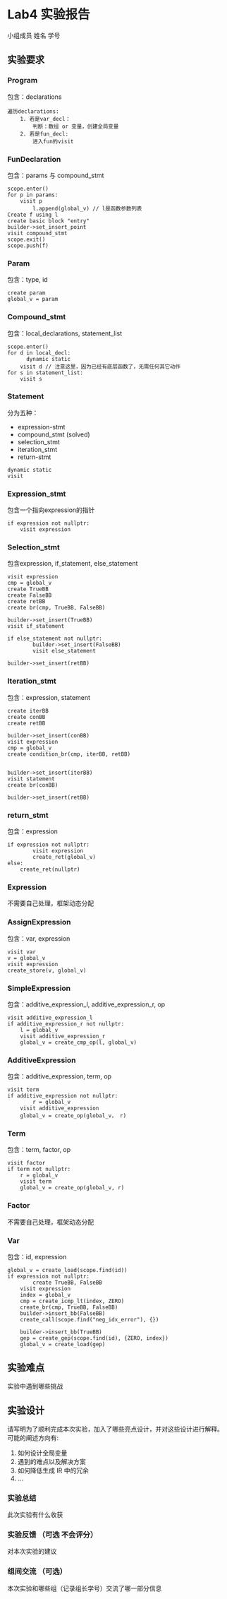 # Lab4 实验报告

小组成员 姓名 学号

## 实验要求

### Program

包含：declarations

```pseudocode
遍历declarations:
	1. 若是var_decl：
		判断：数组 or 变量，创建全局变量
	2. 若是fun_decl:
		进入fun的visit
```

### FunDeclaration

包含：params 与 compound_stmt

```pseudocode
scope.enter()
for p in params:
    visit p
		l.append(global_v) // l是函数参数列表
Create f using l
create basic block "entry"
builder->set_insert_point
visit compound_stmt
scope.exit()
scope.push(f)
```

### Param

包含：type, id

```
create param
global_v = param
```

### Compound_stmt

包含：local_declarations, statement_list

```pseudocode
scope.enter()
for d in local_decl:
	  dynamic static
    visit d // 注意这里，因为已经有底层函数了，无需任何其它动作
for s in statement_list:
    visit s
```

### Statement

分为五种：

* expression-stmt
* compound_stmt (solved)
* selection_stmt
* iteration_stmt
* return-stmt

```pseudocode
dynamic static
visit
```

### Expression_stmt

包含一个指向expression的指针

```
if expression not nullptr:
    visit expression
```

### Selection_stmt

包含expression, if_statement, else_statement

```
visit expression
cmp = global_v
create TrueBB
create FalseBB
create retBB
create br(cmp, TrueBB, FalseBB)

builder->set_insert(TrueBB)
visit if_statement

if else_statement not nullptr:
		builder->set_insert(FalseBB)
		visit else_statement

builder->set_insert(retBB)
```

### Iteration_stmt

包含：expression, statement

```
create iterBB
create conBB
create retBB

builder->set_insert(conBB)
visit expression
cmp = global_v
create condition_br(cmp, iterBB, retBB)


builder->set_insert(iterBB)
visit statement
create br(conBB)

builder->set_insert(retBB)
```

### return_stmt

包含：expression

```
if expression not nullptr:
		visit expression
		create_ret(global_v)
else:
    create_ret(nullptr)
```

### Expression

不需要自己处理，框架动态分配

### AssignExpression

包含：var, expression

```
visit var
v = global_v
visit expression
create_store(v, global_v)
```

### SimpleExpression

包含：additive_expression_l, additive_expression_r, op

```
visit additive_expression_l
if additive_expression_r not nullptr:
    l = global_v
    visit additive_expression_r
    global_v = create_cmp_op(l, global_v)
```

### AdditiveExpression

包含：additive_expression, term, op

```
visit term
if additive_expression not nullptr:
		r = global_v
    visit additive_expression
    global_v = create_op(global_v， r)
```

### Term

包含：term, factor, op

```
visit factor
if term not nullptr:
    r = global_v
    visit term
    global_v = create_op(global_v, r)
```

### Factor

不需要自己处理，框架动态分配

### Var

包含：id, expression

```
global_v = create_load(scope.find(id))
if expression not nullptr:
		create TrueBB, FalseBB
    visit expression
    index = global_v
    cmp = create_icmp_lt(index, ZERO)
    create_br(cmp, TrueBB, FalseBB)
    builder->insert_bb(FalseBB)
    create_call(scope.find("neg_idx_error"), {})
    
    builder->insert_bb(TrueBB)
    gep = create_gep(scope.find(id), {ZERO, index})
    global_v = create_load(gep)
```



## 实验难点

实验中遇到哪些挑战

## 实验设计



请写明为了顺利完成本次实验，加入了哪些亮点设计，并对这些设计进行解释。
可能的阐述方向有:

1. 如何设计全局变量
2. 遇到的难点以及解决方案
3. 如何降低生成 IR 中的冗余
4. ...


### 实验总结

此次实验有什么收获

### 实验反馈 （可选 不会评分）

对本次实验的建议

### 组间交流 （可选）

本次实验和哪些组（记录组长学号）交流了哪一部分信息

